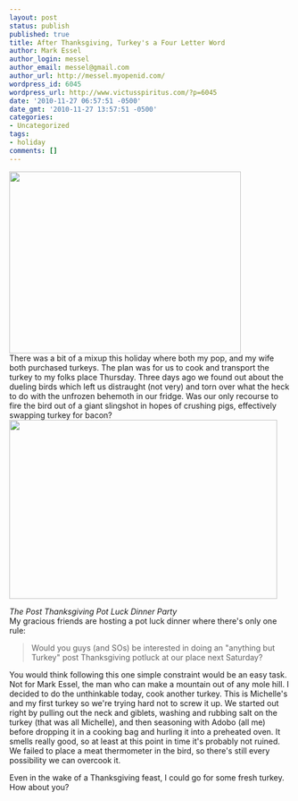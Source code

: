 ```yaml
---
layout: post
status: publish
published: true
title: After Thanksgiving, Turkey's a Four Letter Word
author: Mark Essel
author_login: messel
author_email: messel@gmail.com
author_url: http://messel.myopenid.com/
wordpress_id: 6045
wordpress_url: http://www.victusspiritus.com/?p=6045
date: '2010-11-27 06:57:51 -0500'
date_gmt: '2010-11-27 13:57:51 -0500'
categories:
- Uncategorized
tags:
- holiday
comments: []
---
```

<p><a href="http://www.victusspiritus.com/wp-content/uploads/2010/11/turkey1.jpg"><img src="http://www.victusspiritus.com/wp-content/uploads/2010/11/turkey1.jpg" alt="" title="turkey1" width="415" height="325" class="aligncenter size-full wp-image-6046" /></a><br />
There was a bit of a mixup this holiday where both my pop, and my wife both purchased turkeys. The plan was for us to cook and transport the turkey to my folks place Thursday. Three days ago we found out about the dueling birds which left us distraught (not very) and torn over what the heck to do with the unfrozen behemoth in our fridge. Was our only recourse to fire the bird out of a giant slingshot in hopes of crushing pigs, effectively swapping turkey for bacon?<br />
<a href="http://en.wikipedia.org/wiki/Angry_Birds"><img src="http://www.victusspiritus.com/wp-content/uploads/2010/11/angry-birds_1.jpg" alt="" title="angry-birds_1" width="480" height="320" class="aligncenter size-full wp-image-6047" /></a></p>
<p><i>The Post Thanksgiving Pot Luck Dinner Party</i><br />
My gracious friends are hosting a pot luck dinner where there's only one rule: </p>
<blockquote><p>
Would you guys (and SOs) be interested in doing an "anything but Turkey" post Thanksgiving potluck at our place next Saturday?
</p></blockquote>
<p>You would think following this one simple constraint would be an easy task. Not for Mark Essel, the man who can make a mountain out of any mole hill. I decided to do the unthinkable today, cook another turkey. This is Michelle's and my first turkey so we're trying hard not to screw it up. We started out right by pulling out the neck and giblets, washing and rubbing salt on the turkey (that was all Michelle), and then seasoning with Adobo (all me) before dropping it in a cooking bag and hurling it into a preheated oven. It smells really good, so at least at this point in time it's probably not ruined. We failed to place a meat thermometer in the bird, so there's still every possibility we can overcook it.</p>
<p>Even in the wake of a Thanksgiving feast, I could go for some fresh turkey. How about you?</p>
